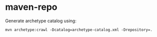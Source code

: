 maven-repo
==========

Generate archetype catalog using:

```
mvn archetype:crawl -Dcatalog=archetype-catalog.xml -Drepository=.
```


